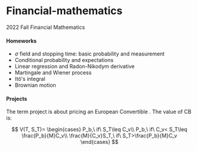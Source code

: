 # Financial-mathematics

2022 Fall Financial Mathematics
#### Homeworks
- $\sigma$ field and stopping time: basic probability and measurement
- Conditional probability and expectations
- Linear regression and Radon-Nikodym derivative
- Martingale and Wiener process
- Itô's integral
- Brownian motion

#### Projects

The  term project is about pricing an European Convertible . The value of CB is:

$$
V(T, S_T)=
\begin{cases}
P_b,\ if\ S_T\leq C_v\\
P_b,\ if\ C_v< S_T\leq \frac{P_b}{M}C_v\\
\frac{M}{C_v}S_T,\ if\ S_T>\frac{P_b}{M}C_v
\end{cases}
$$
